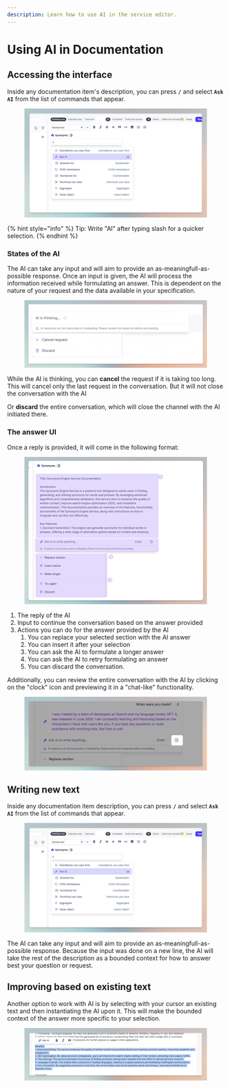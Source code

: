 ```yaml
---
description: Learn how to use AI in the service editor.
---
```


# Using AI in Documentation

## Accessing the interface

Inside any documentation item's description, you can press **`/`** and select **`Ask AI`** from the list of commands that appear.&#x20;

<figure><img src="../../../.gitbook/assets/CleanShot 2024-04-24 at 07.45.06.png" alt=""><figcaption></figcaption></figure>

{% hint style="info" %}
Tip: Write "AI" after typing slash for a quicker selection.&#x20;
{% endhint %}

### States of the AI

The AI can take any input and will aim to provide an as-meaningfull-as-possible response. Once an input is given, the AI will process the information received while formulating an answer. This is dependent on the nature of your request and the data available in your specification.

<figure><img src="../../../.gitbook/assets/image (1) (4).png" alt=""><figcaption></figcaption></figure>

While the AI is thinking, you can **cancel** the request if it is taking too long. This will cancel only the last request in the conversation.  But it will not close the conversation with the AI

Or **discard** the entire conversation, which will close the channel with the AI initiated there.



### The answer UI

Once a reply is provided, it will come in the following format:

<figure><img src="../../../.gitbook/assets/image (1) (1).png" alt=""><figcaption></figcaption></figure>

1. The reply of the AI
2. Input to continue the conversation based on the answer provided
3. Actions you can do for the answer provided by the AI
   1. You can replace your selected section with the AI answer
   2. You can insert it after your selection
   3. You can ask the AI to formulate a longer answer
   4. You can ask the AI to retry formulating an answer
   5. You can discard the conversation.

Additionally, you can review the entire conversation with the AI by clicking on the "clock" icon and previewing it in a "chat-like" functionality.

<figure><img src="../../../.gitbook/assets/image (3) (2).png" alt=""><figcaption></figcaption></figure>

## Writing new text

Inside any documentation item description, you can press **`/`** and select **`Ask AI`** from the list of commands that appear.&#x20;

<figure><img src="../../../.gitbook/assets/CleanShot 2024-04-24 at 07.45.06.png" alt=""><figcaption></figcaption></figure>

The AI can take any input and will aim to provide an as-meaningfull-as-possible response. Because the input was done on a new line, the AI will take the rest of the description as a bounded context for how to answer best your question or request.

## Improving based on existing text

Another option to work with AI is by selecting with your cursor an existing text and then instantiating the AI upon it. This will make the bounded context of the answer more specific to your selection.

<figure><img src="../../../.gitbook/assets/CleanShot 2024-04-24 at 07.48.45.png" alt=""><figcaption></figcaption></figure>

